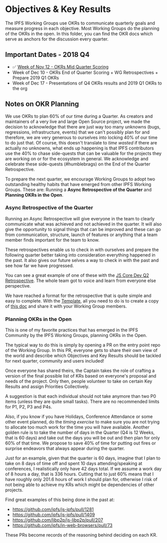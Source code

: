 # Objectives & Key Results

The IPFS Working Groups use OKRs to communicate quarterly goals and measure progress in each objective. Most Working Groups do the planning of the OKRs in the open. In this folder, you can find the OKR docs which serve as anchors for the discussion every quarter.

## Important Dates - 2018 Q4

- ✅ [Week of Nov 12 - OKRs Mid Quarter Scoring](https://github.com/ipfs/team-mgmt/issues/755)
- Week of Dec 10 - OKRs End of Quarter Scoring + WG Retrospectives + Prepare 2019 Q1 OKRs
- Week of Dec 17 - Presentations of Q4 OKRs results and 2019 Q1 OKRs to the org

## Notes on OKR Planning

We use OKRs to plan 60% of our time during a Quarter. As creators and maintainers of a very live and large Open Source project, we made the decision to acknowledge that there are just way too many unknowns (bugs, regressions, infrastructure, events) that we can't possibly plan for and therefore, we are very generous to ourselves into locking 40% of our time to do just that. Of course, this doesn't translate to _time wasted_ if there are actually no unknowns, what ends up happening is that IPFS contributors use the 40% to chase side-quests that can be valuable for the projects they are working on or for the ecosystem in general. We acknowledge and celebrate these side-quests (#humblebrags) on the End of the Quarter Retrospective.

To prepare the next quarter, we encourage Working Groups to adopt two outstanding healthy habits that have emerged from other IPFS Working Groups. These are: Running a __Async Retrospective of the Quarter__ and __Planning OKRs in the Open__.

### Async Retrospective of the Quarter

Running an Async Retrospective will give everyone in the team to clearly communicate what was achieved and not achieved in the quarter. It will also give the opportunity to signal things that can be improved and these can go from communication, structure, launch of features or anything that a team member finds important for the team to know.

These retrospectives enable us to check in with ourselves and prepare the following quarter better taking into consideration everything happened in the past. It also gives our future selves a way to check in with the past and see how far we have progressed.

You can see a great example of one of these with the [JS Core Dev Q2 Retrospective](https://docs.google.com/document/d/1N4xAIHFfbr3ZpUSaPC0wJaruNQNM8nxTt3nai9TtvSI/edit#heading=h.y8lua98atzlj). The whole team got to voice and learn from everyone else perspective.

We have reached a format for the retrospective that is quite simple and easy to complete. With the [Template](https://docs.google.com/document/d/1cpMAsP6giMvGR_jaBS4nzdqx2GCOvwOjTbOhLAEPkGI/edit#), all you need to do is to create a copy of [this doc](https://docs.google.com/document/d/1cpMAsP6giMvGR_jaBS4nzdqx2GCOvwOjTbOhLAEPkGI/edit#) and share it with your Working Group members.

### Planning OKRs in the Open

This is one of my favorite practices that has emerged in the IPFS Community by the IPFS Working Groups, planning OKRs in the Open.

The typical way to do this is simply by opening a PR on the entry point repo of the Working Group. In this PR, everyone gets to share their own view of the world and describe which Objectives and Key Results should be tackled for next quarter, community and users included!

Once everyone has shared theirs, the Captain takes the role of crafting a version of the final possible list of KRs based on everyone's proposal and needs of the project. Only then, people volunteer to take on certain Key Results and assign Priorities Collectively.

A suggestion is that each individual should not take anymore than two P0 items (unless they are quite small tasks). There are no recommended limits for P1, P2, P3 and P4s.

Also, if you know if you have Holidays, Conference Attendance or some other event planned, do the _timing exercise_ to make sure you are not trying to allocate too much work for the time you will have available. Another golden rule is to take the number of days in the Quarter (Q4 is 12 Weeks, that is 60 days) and take out the days you will be out and then plan for only 60% of that time. We propose to save 40% of time for putting out fires or surprise endeavors that always appear during the quarter.

Just for an example, given that the quarter is 60 days, imagine that I plan to take on 8 days of time off and spent 10 days attending/speaking at conferences, I realistically only have 42 days total. If we assume a work day of 8 hours a day, that is 336 hours. Cutting that to just 60% means that I have roughly only 201.6 hours of work I should plan for, otherwise I risk of not being able to achieve my KRs which might be dependencies of other projects.

Find great examples of this being done in the past at:

- https://github.com/ipfs/js-ipfs/pull/1281
- https://github.com/ipfs/js-ipfs/pull/1409
- https://github.com/libp2p/js-libp2p/pull/207
- https://github.com/ipfs/in-web-browsers/pull/73

These PRs become records of the reasoning behind deciding on each KR.
